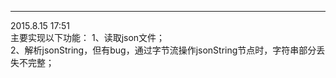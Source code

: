 ---
2015.8.15 17:51<br/>
主要实现以下功能：
1、读取json文件；<br/>
2、解析jsonString，但有bug，通过字节流操作jsonString节点时，字符串部分丢失不完整；<br/>